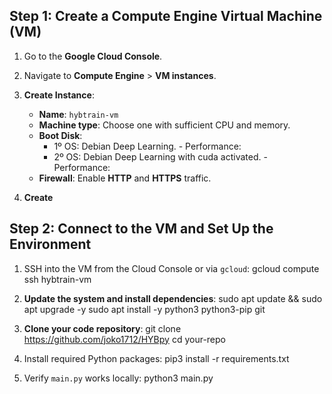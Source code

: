 
## **Step 1: Create a Compute Engine Virtual Machine (VM)**

1. Go to the **Google Cloud Console**.
    
2. Navigate to **Compute Engine** > **VM instances**.
    
3. **Create Instance**:
    - **Name**: `hybtrain-vm`
    - **Machine type**: Choose one with sufficient CPU and memory.
    - **Boot Disk**:
        - 1º OS: Debian Deep Learning. - Performance:
        - 2º OS: Debian Deep Learning with cuda activated. - Performance: 
    - **Firewall**: Enable **HTTP** and **HTTPS** traffic.
4. **Create**

## **Step 2: Connect to the VM and Set Up the Environment**

1. SSH into the VM from the Cloud Console or via `gcloud`:
	gcloud compute ssh hybtrain-vm

2.  **Update the system and install dependencies**:
	sudo apt update && sudo apt upgrade -y
	sudo apt install -y python3 python3-pip git
	

3. **Clone your code repository**:
	git clone https://github.com/joko1712/HYBpy
	cd your-repo

4. Install required Python packages:
	pip3 install -r requirements.txt

5. Verify `main.py` works locally:
	python3 main.py


